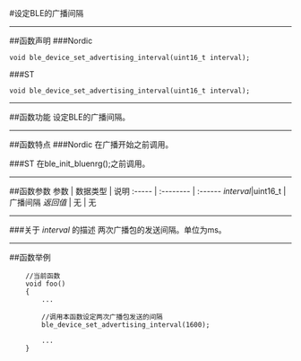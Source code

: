 
#设定BLE的广播间隔
***
##函数声明
###Nordic
```
void ble_device_set_advertising_interval(uint16_t interval);
```

###ST
```
void ble_device_set_advertising_interval(uint16_t interval);
```

***
##函数功能
设定BLE的广播间隔。  

***
##函数特点
###Nordic
在广播开始之前调用。  

###ST
在ble_init_bluenrg();之前调用。

***
##函数参数
参数    | 数据类型   | 说明
:----- | :-------- | :------
*interval*|uint16_t |广播间隔
*返回值*  | 无    | 无

***
###关于 *interval* 的描述
两次广播包的发送间隔。单位为ms。


***
##函数举例

```	
	//当前函数
	void foo()
	{
		...
	
		//调用本函数设定两次广播包发送的间隔
		ble_device_set_advertising_interval(1600);
	
		...
	}
```
